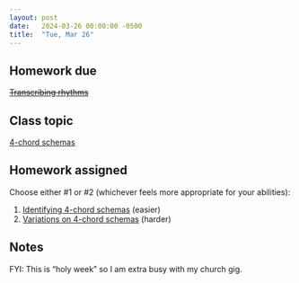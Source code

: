 ```yaml
---
layout: post
date:   2024-03-26 00:00:00 -0500
title:  "Tue, Mar 26"
---
```


## Homework due

~~[Transcribing rhythms](https://viva.pressbooks.pub/openmusictheory/chapter/rhythm-and-meter-in-pop-music/#assignments)~~

## Class topic

[4-chord schemas](https://viva.pressbooks.pub/openmusictheory/chapter/4-chord-schemas/)

## Homework assigned

Choose either #1 or #2 (whichever feels more appropriate for your abilities):

1. [Identifying 4-chord schemas](https://viva.pressbooks.pub/openmusictheory/chapter/4-chord-schemas/#assignments) (easier)
2. [Variations on 4-chord schemas](https://viva.pressbooks.pub/openmusictheory/chapter/4-chord-schemas/#assignments) (harder)

## Notes

FYI: This is “holy week” so I am extra busy with my church gig.